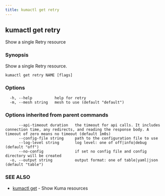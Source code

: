 ```yaml
---
title: kumactl get retry
---
```

## kumactl get retry

Show a single Retry resource

### Synopsis

Show a single Retry resource.

```
kumactl get retry NAME [flags]
```

### Options

```
  -h, --help          help for retry
  -m, --mesh string   mesh to use (default "default")
```

### Options inherited from parent commands

```
      --api-timeout duration   the timeout for api calls. It includes connection time, any redirects, and reading the response body. A timeout of zero means no timeout (default 1m0s)
      --config-file string     path to the configuration file to use
      --log-level string       log level: one of off|info|debug (default "off")
      --no-config              if set no config file and config directory will be created
  -o, --output string          output format: one of table|yaml|json (default "table")
```

### SEE ALSO

* [kumactl get](kumactl_get)	 - Show Kuma resources

